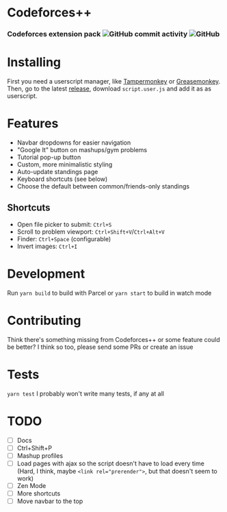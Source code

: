 
# Codeforces++
### Codeforces extension pack ![GitHub commit activity](https://img.shields.io/github/commit-activity/m/LeoRiether/CodeforcesPP) ![GitHub](https://img.shields.io/github/license/LeoRiether/CodeforcesPP)

# Installing
First you need a userscript manager, like [Tampermonkey](https://www.tampermonkey.net) or [Greasemonkey](https://addons.mozilla.org/en-US/firefox/addon/greasemonkey/). Then, go to the latest [release](https://github.com/LeoRiether/CodeforcesPP/releases/), download `script.user.js` and add it as as userscript.

# Features
+ Navbar dropdowns for easier navigation
+ "Google It" button on mashups/gym problems
+ Tutorial pop-up button
+ Custom, more minimalistic styling
+ Auto-update standings page
+ Keyboard shortcuts (see below)
+ Choose the default between common/friends-only standings

## Shortcuts
+ Open file picker to submit: `Ctrl+S`
+ Scroll to problem viewport: `Ctrl+Shift+V`/`Ctrl+Alt+V`
+ Finder: `Ctrl+Space` (configurable)
+ Invert images: `Ctrl+I`

# Development
Run `yarn build` to build with Parcel or `yarn start` to build in watch mode

# Contributing
Think there's something missing from Codeforces++ or some feature could be better? I think so too, please send some PRs or create an issue

# Tests
`yarn test`
I probably won't write many tests, if any at all

# TODO
+ [ ] Docs
+ [ ] Ctrl+Shift+P
+ [ ] Mashup profiles
+ [ ] Load pages with ajax so the script doesn't have to load every time (Hard, I think, maybe `<link rel="prerender">`, but that doesn't seem to work)
+ [ ] Zen Mode
+ [ ] More shortcuts
+ [ ] Move navbar to the top